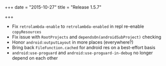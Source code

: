 +++
date = "2015-10-27"
title = "Release 1.5.7"

+++


* Fix `retrolambda-enable` to `retrolambda-enabled` in repl
re-enable `copyResources`
* Fix issue with `RootProjects` and `dependsOn(androidSubProject)` checking
* Honor `android:outputLayout` in more places (everywhere?)
* Bring back `FileFunction.cached` for android res on a best-effort basis
* `android:use-proguard` and `android:use-proguard-in-debug` no longer depend on each other
